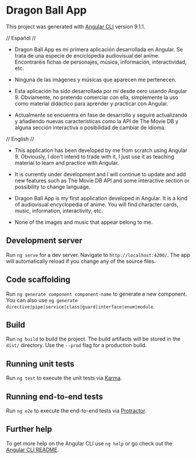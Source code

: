 # Dragon Ball App

This project was generated with [Angular CLI](https://github.com/angular/angular-cli) version 9.1.1.

// Español //
- Dragon Ball App es mi primera aplicación desarrollada en Angular. Se trata de una especie de enciclopedia audiovisual del anime. Encontraréis fichas de personajes, música, información, interactividad, etc. 

- Ninguna de las imágenes y músicas que aparecen me pertenecen.

- Esta aplicación ha sido desarrollada por mí desde cero usando Angular 9. Obviamente, no pretendo comerciar con ella, simplemente la uso como material didáctico para aprender y practicar con Angular.

- Actualmente se encuentra en fase de desarrollo y seguiré actualizando y añadiendo nuevas características como la API de The Movie DB y alguna sección interactiva o posibilidad de cambiar de idioma.

// English //
- This application has been developed by me from scratch using Angular 9. Obviously, I don't intend to trade with it, I just use it as teaching material to learn and practice with Angular.

- It is currently under development and I will continue to update and add new features such as The Movie DB API and some interactive section or possibility to change language.

- Dragon Ball App is my first application developed in Angular. It is a kind of audiovisual encyclopedia of anime. You will find character cards, music, information, interactivity, etc. 

- None of the images and music that appear belong to me.



## Development server

Run `ng serve` for a dev server. Navigate to `http://localhost:4200/`. The app will automatically reload if you change any of the source files.

## Code scaffolding

Run `ng generate component component-name` to generate a new component. You can also use `ng generate directive|pipe|service|class|guard|interface|enum|module`.

## Build

Run `ng build` to build the project. The build artifacts will be stored in the `dist/` directory. Use the `--prod` flag for a production build.

## Running unit tests

Run `ng test` to execute the unit tests via [Karma](https://karma-runner.github.io).

## Running end-to-end tests

Run `ng e2e` to execute the end-to-end tests via [Protractor](http://www.protractortest.org/).

## Further help

To get more help on the Angular CLI use `ng help` or go check out the [Angular CLI README](https://github.com/angular/angular-cli/blob/master/README.md).
